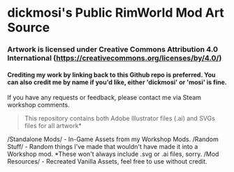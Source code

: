# dickmosi's Public RimWorld Mod Art Source
### Artwork is licensed under Creative Commons Attribution 4.0 International (https://creativecommons.org/licenses/by/4.0/)

#### Crediting my work by linking back to this Github repo is preferred. You can also credit me by name if you'd like, either 'dickmosi' or 'mosi' is fine.

If you have any requests or feedback, please contact me via Steam workshop comments.

> This repository contains both Adobe Illustrator files (.ai) and SVGs files for all artwork*

/Standalone Mods/ - In-Game Assets from my Workshop Mods.
/Random Stuff/ - Random things I've made that wouldn't have made it into a Workshop mod. *These won't always include .svg or .ai files, sorry.
/Mod Resources/ - Recreated Vanilla Assets, feel free to use without credit.
